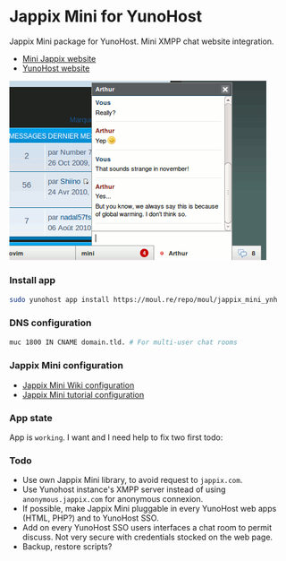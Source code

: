 # Jappix Mini for YunoHost

Jappix Mini package for YunoHost. 
Mini XMPP chat website integration.

* [Mini Jappix website](https://mini.jappix.com/)
* [YunoHost website](https://yunohost.org/#/)

![Jappix Mini overlay](jappix_mini.png)

### Install app
```bash
sudo yunohost app install https://moul.re/repo/moul/jappix_mini_ynh
```

### DNS configuration
```bash
muc 1800 IN CNAME domain.tld. # For multi-user chat rooms
```
### Jappix Mini configuration
* [Jappix Mini Wiki configuration](https://github.com/jappix/jappix/wiki/JappixMini)
* [Jappix Mini tutorial configuration](https://mini.jappix.com/get)

### App state
App is `working`. I want and I need help to fix two first todo:

### Todo
* Use own Jappix Mini library, to avoid request to `jappix.com`.
* Use Yunohost instance's XMPP server instead of using `anonymous.jappix.com` for anonymous connexion.
* If possible, make Jappix Mini pluggable in every YunoHost web apps (HTML, PHP?) and to YunoHost SSO.
* Add on every YunoHost SSO users interfaces a chat room to permit discuss. Not very secure with credentials stocked on the web page.
* Backup, restore scripts?
